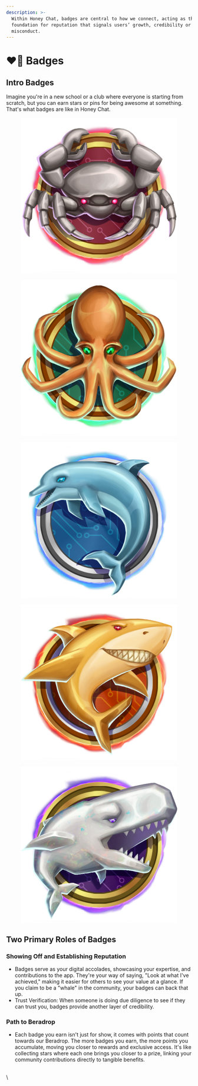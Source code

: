 ```yaml
---
description: >-
  Within Honey Chat, badges are central to how we connect, acting as the
  foundation for reputation that signals users’ growth, credibility or
  misconduct.
---
```


# ❤️‍🔥 Badges

## Intro Badges&#x20;

Imagine you're in a new school or a club where everyone is starting from scratch, but you can earn stars or pins for being awesome at something. That's what badges are like in Honey Chat.

<div><figure><img src="../.gitbook/assets/Property 1=season1, Property 2=trader, Property 3=behaviorB, Property 4=1.png" alt=""><figcaption></figcaption></figure> <figure><img src="../.gitbook/assets/Property 1=season1, Property 2=trader, Property 3=behaviorB, Property 4=2.png" alt=""><figcaption></figcaption></figure> <figure><img src="../.gitbook/assets/Property 1=season1, Property 2=trader, Property 3=behaviorB, Property 4=3.png" alt=""><figcaption></figcaption></figure> <figure><img src="../.gitbook/assets/Property 1=season1, Property 2=trader, Property 3=behaviorB, Property 4=4.png" alt=""><figcaption></figcaption></figure> <figure><img src="../.gitbook/assets/Property 1=season1, Property 2=trader, Property 3=behaviorB, Property 4=5.png" alt=""><figcaption></figcaption></figure></div>

## Two Primary Roles of Badges

### Showing Off and Establishing Reputation

* Badges serve as your digital accolades, showcasing your expertise, and contributions to the app. They're your way of saying, "Look at what I've achieved," making it easier for others to see your value at a glance. If you claim to be a "whale" in the community, your badges can back that up.
* Trust Verification: When someone is doing due diligence to see if they can trust you, badges provide another layer of credibility.&#x20;

### Path to Beradrop

* Each badge you earn isn't just for show, it comes with points that count towards our Beradrop. The more badges you earn, the more points you accumulate, moving you closer to rewards and exclusive access. It's like collecting stars where each one brings you closer to a prize, linking your community contributions directly to tangible benefits.

\
\
